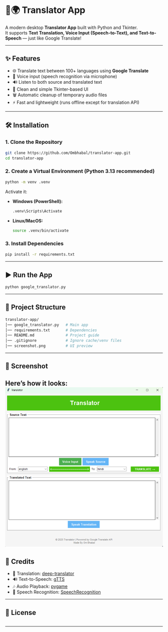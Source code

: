 # 🎤🌍 Translator App

A modern desktop **Translator App** built with Python and Tkinter.  
It supports **Text Translation, Voice Input (Speech-to-Text), and Text-to-Speech** — just like Google Translate!  


---

## ✨ Features
- 🌐 Translate text between 100+ languages using **Google Translate**
- 🎤 Voice input (speech recognition via microphone)
- 🔊 Listen to both source and translated text
- 🎨 Clean and simple Tkinter-based UI
- 🗑️ Automatic cleanup of temporary audio files
- ⚡ Fast and lightweight (runs offline except for translation API)

---

## 🛠️ Installation

### 1. Clone the Repository
```bash
git clone https://github.com/Ombhabal/translator-app.git
cd translator-app
```

### 2. Create a Virtual Environment (Python 3.13 recommended)
```bash
python -m venv .venv
```
Activate it:
- **Windows (PowerShell):**
  ```bash
  .venv\Scripts\Activate
  ```
- **Linux/MacOS:**
  ```bash
  source .venv/bin/activate
  ```

### 3. Install Dependencies
```bash
pip install -r requirements.txt
```
---

## ▶️ Run the App
```bash
python google_translator.py
```
---
## 📂 Project Structure
```bash
translator-app/
│── google_translator.py   # Main app
│── requirements.txt       # Dependencies
│── README.md              # Project guide
│── .gitignore             # Ignore cache/venv files
│── screenshot.png         # UI preview
```
---
## 📸 Screenshot
Here’s how it looks:
![App Screenshot](screenshot.png)
---
## 🙌 Credits
- 📝 Translation: [deep-translator](https://pypi.org/project/deep-translator/)
- 🔊 Text-to-Speech: [gTTS](https://pypi.org/project/gTTS/)
- 🎶 Audio Playback: [pygame](https://www.pygame.org/)
- 🎤 Speech Recognition: [SpeechRecognition](https://pypi.org/project/SpeechRecognition/)
---
## 📄 License
```bash
```
---
